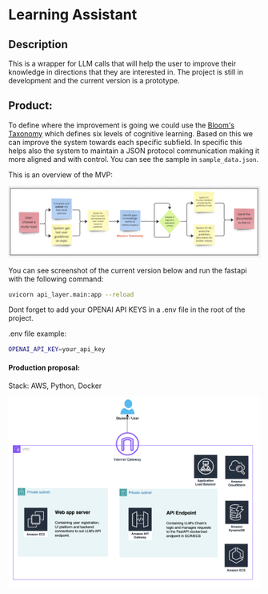 # Learning Assistant

## Description

This is a wrapper for LLM calls that will help the user to improve their knowledge in directions that they are interested in.
The project is still in development and the current version is a prototype.

## Product:

To define where the improvement is going we could use the [Bloom's Taxonomy](https://www.coloradocollege.edu/other/assessment/how-to-assess-learning/learning-outcomes/blooms-revised-taxonomy.html) which defines six levels of cognitive learning. Based on this we can improve the system towards each specific subfield. In specific this helps also the system to maintain a JSON protocol communication making it more aligned and with control. You can see the sample in ```sample_data.json```.

This is an overview of the MVP:

![MVP](docs/static/img/MVPDesign.png)

You can see screenshot of the current version below and run the fastapi with the following command:

```bash
uvicorn api_layer.main:app --reload
```

Dont forget to add your OPENAI API KEYS in a .env file in the root of the project.

.env file example:

```bash
OPENAI_API_KEY=your_api_key
```

#### Production proposal:
Stack: AWS, Python, Docker

![ProductionDiagram](docs/static/img/AWS.png)